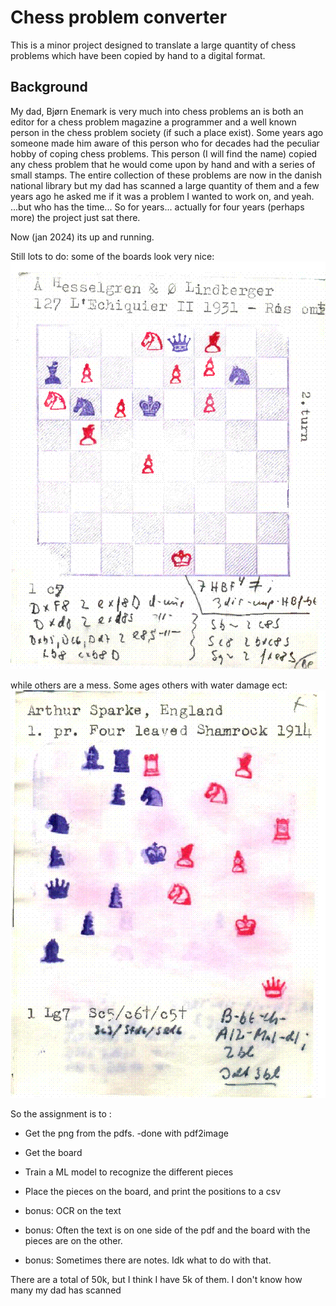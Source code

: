 # Chess problem converter 
This is a minor project designed to translate a large quantity of chess problems which have been copied by hand to a digital format.

## Background
My dad, Bjørn Enemark is very much into chess problems an is both an editor for a chess problem magazine a programmer and a well known person in the chess problem society (if such a place exist).
Some years ago someone made him aware of this person who for decades had the peculiar hobby of coping chess problems. This person (I will find the name) copied any chess problem that he would come upon by hand and with a series of small stamps.
The entire collection of these problems are now in the danish national library but my dad has scanned a large quantity of them and a few years ago he asked me if it was a problem I wanted to work on, and yeah.
...but who has the time... So for years... actually for four years (perhaps more) the project just sat there. 

Now (jan 2024) its up and running. 

Still lots to do:
some of the boards look very nice:
![a classic exampe of the board with text](./docs/looks_very_nice.png)

while others are a mess. Some ages others with water damage ect:
![another classic exampe of the board with text](./docs/are_a_mess.png)

So the assignment is to :

- Get the png from the pdfs. -done with pdf2image
- Get the board 
- Train a ML model to recognize the different pieces
- Place the pieces on the board, and print the positions to a csv 

- bonus: OCR on the text
- bonus: Often the text is on one side of the pdf and the board with the pieces are on the other.
- bonus: Sometimes there are notes. Idk what to do with that.

There are a total of 50k, but I think I have 5k of them. I don't know how many my dad has scanned